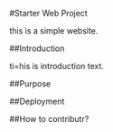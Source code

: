 #Starter Web Project

this is a simple website.

##Introduction

ti=his is introduction text.

##Purpose

##Deployment

##How to contributr?